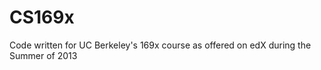 CS169x
======

Code written for UC Berkeley's 169x course as offered on edX during the Summer of 2013
